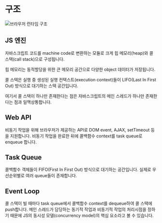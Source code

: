 # 구조

<Image src="../_images/js_engine.png" alt="브라우저 런타임 구조" />

## JS 엔진

자바스크립트 코드를 machine code로 변환하는 모듈로 크게 힙 메모리(heap)와 콜 스택(call stack)으로 구성됩니다.

힙 메모리는 동적할당을 위한 큰 메모리 공간으로 다양한 object 데이터가 저장됩니다.

콜 스택은 실행 중 생성된 실행 컨택스트(execution context)들이 LIFO(Last In First Out) 방식으로 대기하는 스택 공간입니다.

여기서 콜 스택이 하나만 존재한다는 점은 자바스크립트의 메인 스레드가 하나만 존재한다는 점과 일맥상통합니다.

## Web API

비동기 작업을 위해 브라우저가 제공하는 API로 DOM event, AJAX, setTimeout 등을 지원합니다. 비동기 작업을 완료한 뒤에 콜백함수 context를 task queue로 enqueue 합니다.

## Task Queue

콜백함수 객체들이 FIFO(First In First Out) 방식으로 대기하는 공간입니다. 실제로 우선순위별로 여러 queue들이 존재합니다.

## Event Loop

콜 스택이 빌 때마다 task queue에서 콜백함수 context를 dequeue하여 콜 스택에 push합니다. 메인 스레드가 담당하는 동기적 작업과 비동기적 작업의 처리시점을 정하기 때문에 JS의 동시성 모델(concurrency model)의 핵심 요소라고 볼 수 있습니다.
